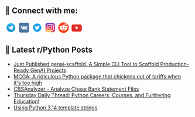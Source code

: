 ## 🔎 Connect with me:
[<img src="https://github.com/bullbesh/bullbesh/blob/main/images/Telegram.png" width="32" height="32" />](https://t.me/bullbesh)
[<img src="https://github.com/bullbesh/bullbesh/blob/main/images/VK.png" width="32" height="32" />](https://vk.com/bullbesh)
[<img src="https://github.com/bullbesh/bullbesh/blob/main/images/Twitter.png" width="32" height="32" />](https://twitter.com/bullbesh1)
[<img src="https://github.com/bullbesh/bullbesh/blob/main/images/Instagram.png" width="32" height="32" />](https://www.instagram.com/bullbesh)
[<img src="https://github.com/bullbesh/bullbesh/blob/main/images/Reddit.png" width="32" height="32" />](https://www.reddit.com/user/bullbesh)
[<img src="https://github.com/bullbesh/bullbesh/blob/main/images/YouTube.png" width="32" height="32" />](https://www.youtube.com/channel/UCtfjRs6uzgq5mfm8S06WTcg)

## 📕 Latest r/Python Posts
<!-- BLOG-POST-LIST:START -->
- [Just Published genai-scaffold. A Simple CLI Tool to Scaffold Production-Ready GenAI Projects](https://www.reddit.com/r/Python/comments/1l3teb2/just_published_genaiscaffold_a_simple_cli_tool_to/)
- [MCGA: A ridiculous Python package that chickens out of tariffs when it&#39;s too high](https://www.reddit.com/r/Python/comments/1l3sssl/mcga_a_ridiculous_python_package_that_chickens/)
- [CBSAnalyzer - Analyze Chase Bank Statement Files](https://www.reddit.com/r/Python/comments/1l3nc2u/cbsanalyzer_analyze_chase_bank_statement_files/)
- [Thursday Daily Thread: Python Careers, Courses, and Furthering Education!](https://www.reddit.com/r/Python/comments/1l3l3gs/thursday_daily_thread_python_careers_courses_and/)
- [Using Python 3.14 template strings](https://www.reddit.com/r/Python/comments/1l3it4s/using_python_314_template_strings/)
<!-- BLOG-POST-LIST:END -->
